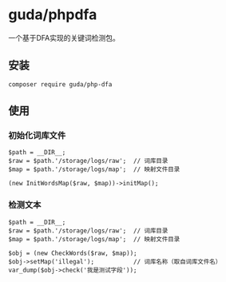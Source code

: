 # guda/phpdfa

一个基于DFA实现的关键词检测包。


## 安装
```
composer require guda/php-dfa
```

## 使用

### 初始化词库文件

```
$path = __DIR__;
$raw = $path.'/storage/logs/raw';  // 词库目录
$map = $path.'/storage/logs/map';  // 映射文件目录

(new InitWordsMap($raw, $map))->initMap();

```

### 检测文本

```
$path = __DIR__;
$raw = $path.'/storage/logs/raw';  // 词库目录
$map = $path.'/storage/logs/map';  // 映射文件目录

$obj = (new CheckWords($raw, $map));
$obj->setMap('illegal');           // 词库名称（取自词库文件名）
var_dump($obj->check('我是测试字段'));

```
